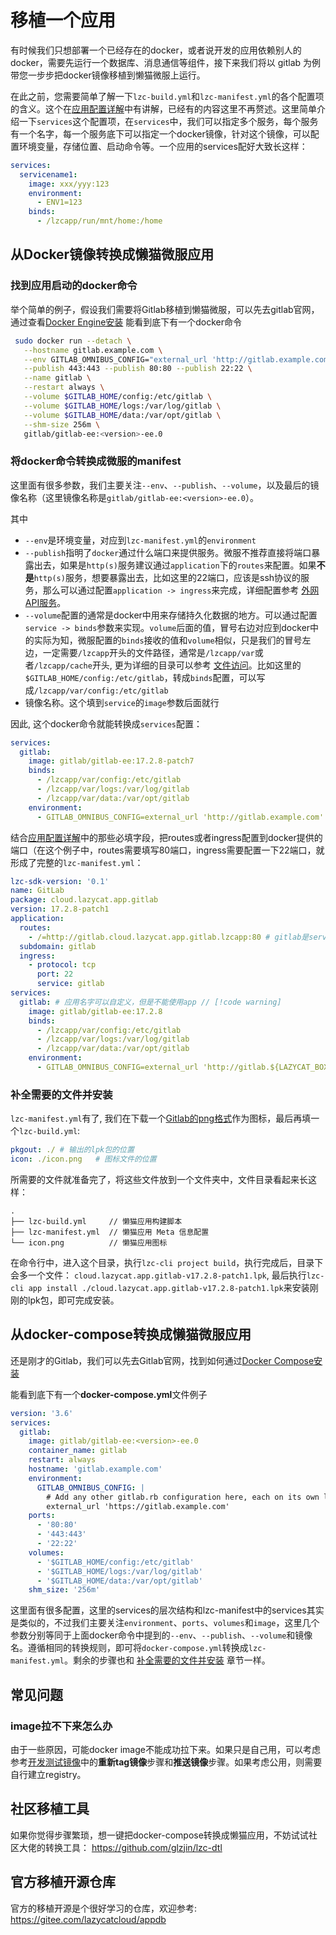 # 移植一个应用

有时候我们只想部署一个已经存在的docker，或者说开发的应用依赖别人的docker，需要先运行一个数据库、消息通信等组件，接下来我们将以 gitlab 为例带您一步步把docker镜像移植到懒猫微服上运行。

在此之前，您需要简单了解一下`lzc-build.yml`和`lzc-manifest.yml`的各个配置项的含义。这个在[应用配置详解](./app-example-python-description#lzc-build-yml)中有讲解，已经有的内容这里不再赘述。这里简单介绍一下`services`这个配置项，在`services`中，我们可以指定多个服务，每个服务有一个名字，每一个服务底下可以指定一个docker镜像，针对这个镜像，可以配置环境变量，存储位置、启动命令等。一个应用的services配好大致长这样：

```yaml
services:
  servicename1:
    image: xxx/yyy:123
    environment:
      - ENV1=123
    binds:
      - /lzcapp/run/mnt/home:/home
```

## 从Docker镜像转换成懒猫微服应用

### 找到应用启动的docker命令

举个简单的例子，假设我们需要将Gitlab移植到懒猫微服，可以先去gitlab官网，通过查看[Docker Engine安装](https://docs.gitlab.com/ee/install/docker/installation.html#install-gitlab-by-using-docker-engine) 能看到底下有一个docker命令

```bash
 sudo docker run --detach \
   --hostname gitlab.example.com \
   --env GITLAB_OMNIBUS_CONFIG="external_url 'http://gitlab.example.com'" \
   --publish 443:443 --publish 80:80 --publish 22:22 \
   --name gitlab \
   --restart always \
   --volume $GITLAB_HOME/config:/etc/gitlab \
   --volume $GITLAB_HOME/logs:/var/log/gitlab \
   --volume $GITLAB_HOME/data:/var/opt/gitlab \
   --shm-size 256m \
   gitlab/gitlab-ee:<version>-ee.0
```
### 将docker命令转换成微服的manifest

这里面有很多参数，我们主要关注`--env`、`--publish`、`--volume`，以及最后的镜像名称（这里镜像名称是`gitlab/gitlab-ee:<version>-ee.0`）。

其中

- `--env`是环境变量，对应到`lzc-manifest.yml`的`environment`
- `--publish`指明了`docker`通过什么端口来提供服务。微服不推荐直接将端口暴露出去，如果是`http(s)`服务建议通过`application`下的`routes`来配置。如果**不是**`http(s)`服务，想要暴露出去，比如这里的22端口，应该是ssh协议的服务，那么可以通过配置`application -> ingress`来完成，详细配置参考 [外网API服务](./advanced-public-api.md)。
- `--volume`配置的通常是docker中用来存储持久化数据的地方。可以通过配置`service -> binds`参数来实现。`volume`后面的值，冒号右边对应到docker中的实际为知，微服配置的`binds`接收的值和`volume`相似，只是我们的冒号左边，一定需要`/lzcapp`开头的文件路径，通常是`/lzcapp/var`或者`/lzcapp/cache`开头, 更为详细的目录可以参考 [文件访问](./advanced-file)。比如这里的`$GITLAB_HOME/config:/etc/gitlab`，转成`binds`配置，可以写成`/lzcapp/var/config:/etc/gitlab`
- 镜像名称。这个填到`service`的`image`参数后面就行

因此, 这个docker命令就能转换成`services`配置：

```yaml
services:
  gitlab:
    image: gitlab/gitlab-ee:17.2.8-patch7
    binds:
      - /lzcapp/var/config:/etc/gitlab
      - /lzcapp/var/logs:/var/log/gitlab
      - /lzcapp/var/data:/var/opt/gitlab
    environment:
      - GITLAB_OMNIBUS_CONFIG=external_url 'http://gitlab.example.com'
```

结合[应用配置详解](./app-example-python-description.html#lzc-build-yml)中的那些必填字段，把routes或者ingress配置到docker提供的端口（在这个例子中，routes需要填写80端口，ingress需要配置一下22端口，就形成了完整的`lzc-manifest.yml`：

```yaml
lzc-sdk-version: '0.1'
name: GitLab
package: cloud.lazycat.app.gitlab
version: 17.2.8-patch1
application:
  routes:
    - /=http://gitlab.cloud.lazycat.app.gitlab.lzcapp:80 # gitlab是services中的名字，.lzcapp是固定后缀，中间的是上面的package字段
  subdomain: gitlab
  ingress:
    - protocol: tcp
      port: 22
      service: gitlab
services:
  gitlab: # 应用名字可以自定义，但是不能使用app // [!code warning]
    image: gitlab/gitlab-ee:17.2.8
    binds:
      - /lzcapp/var/config:/etc/gitlab
      - /lzcapp/var/logs:/var/log/gitlab
      - /lzcapp/var/data:/var/opt/gitlab
    environment:
      - GITLAB_OMNIBUS_CONFIG=external_url 'http://gitlab.${LAZYCAT_BOX_DOMAIN}'; gitlab_rails['lfs_enabled'] = true;
```


### 补全需要的文件并安装

`lzc-manifest.yml`有了, 我们在下载一个[Gitlab的png格式](https://images.ctfassets.net/xz1dnu24egyd/1IRkfXmxo8VP2RAE5jiS1Q/ea2086675d87911b0ce2d34c354b3711/gitlab-logo-500.png)作为图标，最后再填一个`lzc-build.yml`:

```yaml
pkgout: ./ # 输出的lpk包的位置
icon: ./icon.png   # 图标文件的位置
```

所需要的文件就准备完了，将这些文件放到一个文件夹中，文件目录看起来长这样：

```
.
├── lzc-build.yml     // 懒猫应用构建脚本
├── lzc-manifest.yml  // 懒猫应用 Meta 信息配置
└── icon.png          // 懒猫应用图标
```

在命令行中，进入这个目录，执行`lzc-cli project build`，执行完成后，目录下会多一个文件：
`cloud.lazycat.app.gitlab-v17.2.8-patch1.lpk`, 最后执行`lzc-cli app install ./cloud.lazycat.app.gitlab-v17.2.8-patch1.lpk`来安装刚刚的lpk包，即可完成安装。

## 从docker-compose转换成懒猫微服应用

还是刚才的Gitlab，我们可以先去Gitlab官网，找到如何通过[Docker Compose安装](https://docs.gitlab.com/ee/install/docker/installation.html#install-gitlab-by-using-docker-compose)

能看到底下有一个**docker-compose.yml**文件例子

```yaml
version: '3.6'
services:
  gitlab:
    image: gitlab/gitlab-ee:<version>-ee.0
    container_name: gitlab
    restart: always
    hostname: 'gitlab.example.com'
    environment:
      GITLAB_OMNIBUS_CONFIG: |
        # Add any other gitlab.rb configuration here, each on its own line
        external_url 'https://gitlab.example.com'
    ports:
      - '80:80'
      - '443:443'
      - '22:22'
    volumes:
      - '$GITLAB_HOME/config:/etc/gitlab'
      - '$GITLAB_HOME/logs:/var/log/gitlab'
      - '$GITLAB_HOME/data:/var/opt/gitlab'
    shm_size: '256m'
```

这里面有很多配置，这里的services的层次结构和lzc-manifest中的services其实是类似的，不过我们主要关注`environment`、`ports`、`volumes`和`image`，这里几个参数分别等同于上面docker命令中提到的`--env`、`--publish`、`--volume`和镜像名。遵循相同的转换规则，即可将`docker-compose.yml`转换成`lzc-manifest.yml`。剩余的步骤也和 [补全需要的文件并安装](#补全需要的文件并安装) 章节一样。

## 常见问题

### image拉不下来怎么办

由于一些原因，可能docker image不能成功拉下来。如果只是自己用，可以考虑参考[开发测试镜像](./advanced-dev-image.md)中的**重新tag镜像**步骤和**推送镜像**步骤。如果考虑公用，则需要自行建立registry。


## 社区移植工具

如果你觉得步骤繁琐，想一键把docker-compose转换成懒猫应用，不妨试试社区大佬的转换工具：
https://github.com/glzjin/lzc-dtl

## 官方移植开源仓库

官方的移植开源是个很好学习的仓库，欢迎参考:
https://gitee.com/lazycatcloud/appdb

